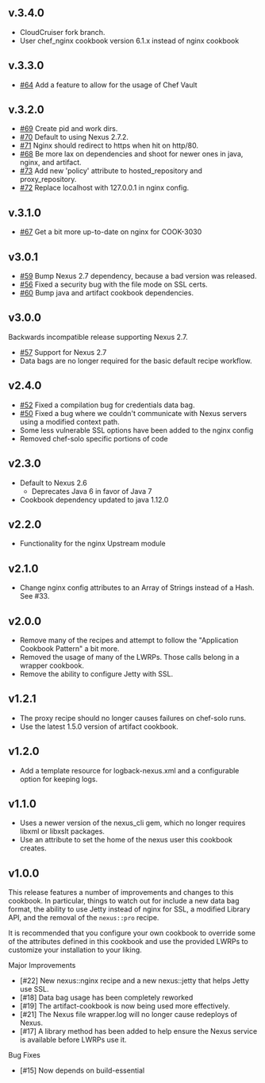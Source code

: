 ## v.3.4.0

* CloudCruiser fork branch.
* User chef_nginx cookbook version 6.1.x instead of nginx cookbook


## v.3.3.0

* [#64](https://github.com/RiotGames/nexus-cookbook/issues/64) Add a feature to allow for the usage of Chef Vault

## v.3.2.0

* [#69](https://github.com/RiotGames/nexus-cookbook/pull/69) Create pid and work dirs.
* [#70](https://github.com/RiotGames/nexus-cookbook/pull/70) Default to using Nexus 2.7.2.
* [#71](https://github.com/RiotGames/nexus-cookbook/pull/71) Nginx should redirect to https when hit on http/80.
* [#68](https://github.com/RiotGames/nexus-cookbook/pull/68) Be more lax on dependencies and shoot for newer ones in java, nginx, and artifact.
* [#73](https://github.com/RiotGames/nexus-cookbook/pull/73) Add new 'policy' attribute to hosted_repository and proxy_repository.
* [#72](https://github.com/RiotGames/nexus-cookbook/pull/72) Replace localhost with 127.0.0.1 in nginx config.

## v.3.1.0

* [#67](https://github.com/RiotGames/nexus-cookbook/pull/67) Get a bit more up-to-date on nginx for COOK-3030

## v3.0.1

* [#59](https://github.com/RiotGames/nexus-cookbook/pull/59) Bump Nexus 2.7 dependency, because a bad version was released.
* [#56](https://github.com/RiotGames/nexus-cookbook/pull/56) Fixed a security bug with the file mode on SSL certs.
* [#60](https://github.com/RiotGames/nexus-cookbook/pull/60) Bump java and artifact cookbook dependencies.

## v3.0.0

Backwards incompatible release supporting Nexus 2.7.

* [#57](https://github.com/RiotGames/nexus-cookbook/pull/57) Support for Nexus 2.7
* Data bags are no longer required for the basic default recipe workflow.

## v2.4.0

* [#52](https://github.com/RiotGames/nexus-cookbook/pull/52) Fixed a compilation bug for credentials data bag.
* [#50](https://github.com/RiotGames/nexus-cookbook/pull/50) Fixed a bug where we couldn't communicate with Nexus servers using a modified context path.
* Some less vulnerable SSL options have been added to the nginx config
* Removed chef-solo specific portions of code

## v2.3.0

* Default to Nexus 2.6
  * Deprecates Java 6 in favor of Java 7
* Cookbook dependency updated to java 1.12.0

## v2.2.0

* Functionality for the nginx Upstream module

## v2.1.0

* Change nginx config attributes to an Array of Strings instead of a Hash. See #33.

## v2.0.0

* Remove many of the recipes and attempt to follow the "Application Cookbook Pattern" a bit more.
* Removed the usage of many of the LWRPs. Those calls belong in a wrapper cookbook.
* Remove the ability to configure Jetty with SSL.

## v1.2.1

* The proxy recipe should no longer causes failures on chef-solo runs.
* Use the latest 1.5.0 version of artifact cookbook.

## v1.2.0

* Add a template resource for logback-nexus.xml and a configurable option for keeping logs.

## v1.1.0

* Uses a newer version of the nexus_cli gem, which no longer requires libxml or libxslt packages.
* Use an attribute to set the home of the nexus user this cookbook creates.

## v1.0.0

This release features a number of improvements and changes to this cookbook. In particular, things to watch out for include a new
data bag format, the ability to use Jetty instead of nginx for SSL, a modified Library API, and the removal of the `nexus::pro` recipe.

It is recommended that you configure your own cookbook to override some of the attributes defined in this cookbook and use the provided
LWRPs to customize your installation to your liking.

Major Improvements
* [#22] New nexus::nginx recipe and a new nexus::jetty that helps Jetty use SSL.
* [#18] Data bag usage has been completely reworked
* [#19] The artifact-cookbook is now being used more effectively.
* [#21] The Nexus file wrapper.log will no longer cause redeploys of Nexus.
* [#17] A library method has been added to help ensure the Nexus service is available before LWRPs use it.

Bug Fixes
* [#15] Now depends on build-essential
